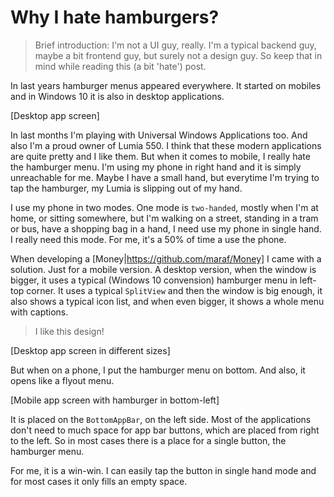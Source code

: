 # Why I hate hamburgers?

> Brief introduction: I'm not a UI guy, really. I'm a typical backend guy, maybe a bit frontend guy, but surely not a design guy. So keep that in mind while reading this (a bit 'hate') post.

In last years hamburger menus appeared everywhere. It started on mobiles and in Windows 10 it is also in desktop applications. 

[Desktop app screen]

In last months I'm playing with Universal Windows Applications too. And also I'm a proud owner of Lumia 550. I think that these modern applications are quite pretty and I like them. But when it comes to mobile, I really hate the hamburger menu. I'm using my phone in right hand and it is simply unreachable for me. Maybe I have a small hand, but everytime I'm trying to tap the hamburger, my Lumia is slipping out of my hand.

I use my phone in two modes. One mode is `two-handed`, mostly when I'm at home, or sitting somewhere, but I'm walking on a street, standing in a tram or bus, have a shopping bag in a hand, I need use my phone in single hand. I really need this mode. For me, it's a 50% of time a use the phone.

When developing a [Money|https://github.com/maraf/Money] I came with a solution. Just for a mobile version. A desktop version, when the window is bigger, it uses a typical (Windows 10 convension) hamburger menu in left-top corner. It uses a typical `SplitView` and then the window is big enough, it also shows a typical icon list, and when even bigger, it shows a whole menu with captions.

> I like this design!

[Desktop app screen in different sizes]

But when on a phone, I put the hamburger menu on bottom. And also, it opens like a flyout menu. 

[Mobile app screen with hamburger in bottom-left]

It is placed on the `BottomAppBar`, on the left side. Most of the applications don't need to much space for app bar buttons, which are placed from right to the left. So in most cases there is a place for a single button, the hamburger menu.

For me, it is a win-win. I can easily tap the button in single hand mode and for most cases it only fills an empty space.
